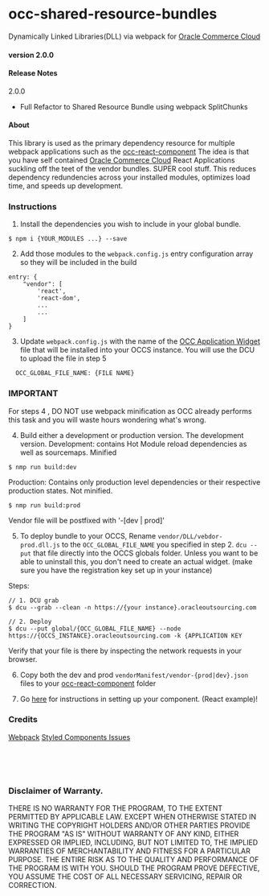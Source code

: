 # occ-shared-resource-bundles
Dynamically Linked Libraries(DLL) via webpack for [Oracle Commerce Cloud](https://cloud.oracle.com/en_US/commerce-cloud "Oracle Commerce Cloud")

#### version 2.0.0

#### Release Notes
2.0.0
  - Full Refactor to Shared Resource Bundle using webpack SplitChunks

#### About
This library is used as the primary dependency resource for multiple webpack applications such as the
[occ-react-component](https://github.com/leedium/occ-react-component "Standalone react components for Oracle Commerce Cloud") The idea is that you have self contained [Oracle Commerce Cloud](https://cloud.oracle.com/en_US/commerce-cloud "Oracle Commerce Cloud") React Applications suckling off the teet of the vendor bundles. SUPER cool stuff.  This reduces dependency redundencies across your installed modules, optimizes load time, and speeds up development.

### Instructions
1. Install the dependencies you wish to include in your global bundle.
```
$ npm i {YOUR_MODULES ...} --save
```

2. Add those modules to the `webpack.config.js` entry configuration array so they will be included in the build
```
entry: {
    "vendor": [
        'react',
        'react-dom',
        ...
        ...
    ]
}
```

3. Update `webpack.config.js` with the name of the [OCC Application Widget](https://docs.oracle.com/cd/E97801_02/Cloud.18D/WidgetDev/html/s0701includeapplicationleveljavascrip01.html) file that will be installed into your OCCS instance.
You will use the DCU to upload the file in step 5
```$xslt
  OCC_GLOBAL_FILE_NAME: {FILE NAME}
```

### IMPORTANT
For steps 4 , DO NOT use webpack minification as OCC already performs this task and you will waste hours
wondering what's wrong.

4. Build either a development or production version.  The development version.
Development: contains Hot Module reload dependencies as well as sourcemaps. Minified
```$xslt
$ nmp run build:dev
```

Production: Contains only production level dependencies or their respective production states. Not minified.
```$xslt
$ nmp run build:prod
```

Vendor file will be postfixed with '-[dev | prod]'


5. To deploy bundle to your OCCS, Rename `vendor/DLL/vebdor-prod.dll.js` to the `OCC_GLOBAL_FILE_NAME` you specified in step 2.
`dcu --put` that file directly into the OCCS globals folder.  Unless you want to be able to uninstall this,
you don't need to create an actual widget. (make sure you have the registration key set up in your instance)

Steps:
```$xslt
// 1. DCU grab
$ dcu --grab --clean -n https://{your instance}.oracleoutsourcing.com

// 2. Deploy
$ dcu --put global/{OCC_GLOBAL_FILE_NAME} --node https://{OCCS_INSTANCE}.oracleoutsourcing.com -k {APPLICATION KEY
```
Verify that your file is there by inspecting the network requests in your browser.


6. Copy both the dev and prod `vendorManifest/vendor-{prod|dev}.json` files to your [occ-react-component](https://github.com/leedium/occ-react-component "Standalone react components for Oracle Commerce Cloud") folder

7. Go [here](https://github.com/leedium/occ-react-component) for instructions in setting up your component.  (React example)!


### Credits
[Webpack](https://webpack.js.org/plugins/split-chunks-plugin/)
[Styled Components Issues](https://github.com/styled-components/styled-components/issues)


<br/><br/><br/>
### Disclaimer of Warranty.

  THERE IS NO WARRANTY FOR THE PROGRAM, TO THE EXTENT PERMITTED BY
APPLICABLE LAW.  EXCEPT WHEN OTHERWISE STATED IN WRITING THE COPYRIGHT
HOLDERS AND/OR OTHER PARTIES PROVIDE THE PROGRAM "AS IS" WITHOUT WARRANTY
OF ANY KIND, EITHER EXPRESSED OR IMPLIED, INCLUDING, BUT NOT LIMITED TO,
THE IMPLIED WARRANTIES OF MERCHANTABILITY AND FITNESS FOR A PARTICULAR
PURPOSE.  THE ENTIRE RISK AS TO THE QUALITY AND PERFORMANCE OF THE PROGRAM
IS WITH YOU.  SHOULD THE PROGRAM PROVE DEFECTIVE, YOU ASSUME THE COST OF
ALL NECESSARY SERVICING, REPAIR OR CORRECTION.
